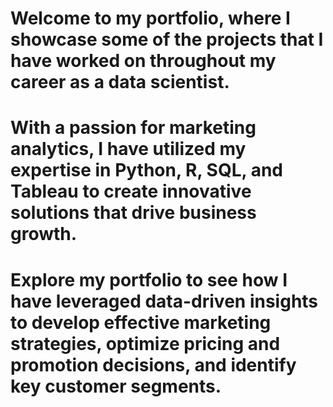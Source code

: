 # Welcome to my portfolio, where I showcase some of the projects that I have worked on throughout my career as a data scientist.
# With a passion for marketing analytics, I have utilized my expertise in Python, R, SQL, and Tableau to create innovative solutions that drive business growth. 
# Explore my portfolio to see how I have leveraged data-driven insights to develop effective marketing strategies, optimize pricing and promotion decisions, and identify key customer segments.

